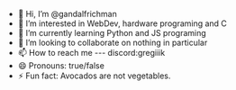 - 👋 Hi, I’m @gandalfrichman
- 👀 I’m interested in WebDev, hardware programing and C 
- 🌱 I’m currently learning Python and JS programing
- 💞️ I’m looking to collaborate on nothing in particular
- 📫 How to reach me --- discord:gregiiik
- 😄 Pronouns: true/false
- ⚡ Fun fact: Avocados are not vegetables.

<!---
gandalfrichman/gandalfrichman is a ✨ special ✨ repository because its `README.md` (this file) appears on your GitHub profile.
You can click the Preview link to take a look at your changes.
--->
